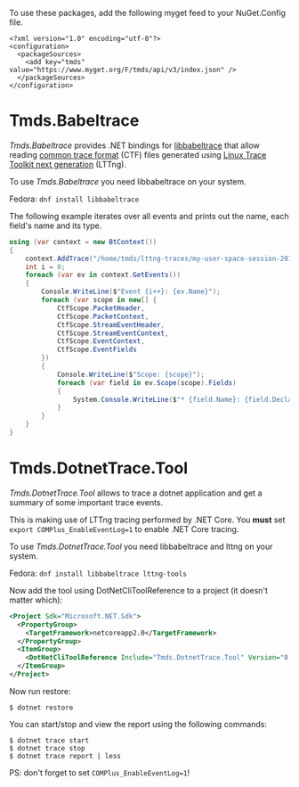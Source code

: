 To use these packages, add the following myget feed to your NuGet.Config file.

```
<?xml version="1.0" encoding="utf-8"?>
<configuration>
  <packageSources>
    <add key="tmds" value="https://www.myget.org/F/tmds/api/v3/index.json" />
  </packageSources>
</configuration>
```

# Tmds.Babeltrace

*Tmds.Babeltrace* provides .NET bindings for [libbabeltrace](https://www.efficios.com/babeltrace)
that allow reading [common trace format](http://diamon.org/ctf/) (CTF) files
generated using [Linux Trace Toolkit next generation](http://lttng.org/) (LTTng).

To use *Tmds.Babeltrace* you need libbabeltrace on your system.

Fedora: `dnf install libbabeltrace`

The following example iterates over all events and prints out the name, each field's name and its type.

```C#
using (var context = new BtContext())
{
    context.AddTrace("/home/tmds/lttng-traces/my-user-space-session-20170927-100141/ust/uid/1000/64-bit");
    int i = 0;
    foreach (var ev in context.GetEvents())
    {
        Console.WriteLine($"Event {i++}: {ev.Name}");
        foreach (var scope in new[] {
            CtfScope.PacketHeader,
            CtfScope.PacketContext,
            CtfScope.StreamEventHeader,
            CtfScope.StreamEventContext,
            CtfScope.EventContext,
            CtfScope.EventFields
        })
        {
            Console.WriteLine($"Scope: {scope}");
            foreach (var field in ev.Scope(scope).Fields)
            {
                System.Console.WriteLine($"* {field.Name}: {field.Declaration.Type}");
            }
        }
    }
}
```

# Tmds.DotnetTrace.Tool

*Tmds.DotnetTrace.Tool* allows to trace a dotnet application and get a summary of some important trace events.

This is making use of LTTng tracing performed by .NET Core. You **must** set `export COMPlus_EnableEventLog=1` to enable
.NET Core tracing.

To use *Tmds.DotnetTrace.Tool* you need libbabeltrace and lttng on your system.

Fedora: `dnf install libbabeltrace lttng-tools`

Now add the tool using DotNetCliToolReference to a project (it doesn't matter which):

```xml
<Project Sdk="Microsoft.NET.Sdk">
  <PropertyGroup>
    <TargetFramework>netcoreapp2.0</TargetFramework>
  </PropertyGroup>
  <ItemGroup>
    <DotNetCliToolReference Include="Tmds.DotnetTrace.Tool" Version="0.1.0-*" />
  </ItemGroup>
</Project>
```

Now run restore:
```
$ dotnet restore
```

You can start/stop and view the report using the following commands:

```
$ dotnet trace start
$ dotnet trace stop
$ dotnet trace report | less
```

PS: don't forget to set `COMPlus_EnableEventLog=1`!